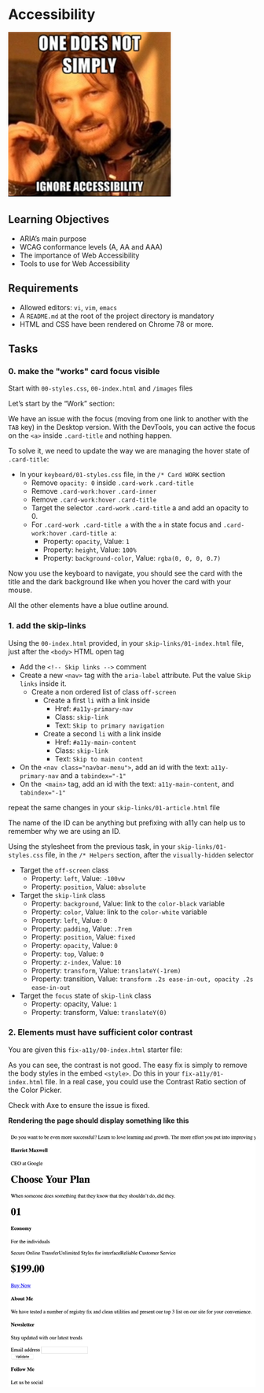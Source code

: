 # Accessibility
![cover](/images/66ba13a2581c5457361a.png)

## Learning Objectives
- ARIA’s main purpose
- WCAG conformance levels (A, AA and AAA)
- The importance of Web Accessibility
- Tools to use for Web Accessibility

## Requirements
- Allowed editors: `vi`, `vim`, `emacs`
- A `README.md` at the root of the project directory is mandatory
- HTML and CSS have been rendered on Chrome 78 or more.

## Tasks
### 0. make the "works" card focus visible
Start with `00-styles.css`, `00-index.html` and `/images` files

Let’s start by the “Work” section:

We have an issue with the focus (moving from one link to another with the `TAB` key) in the Desktop version. With the DevTools, you can active the focus on the `<a>` inside `.card-title` and nothing happen.

To solve it, we need to update the way we are managing the hover state of `.card-title`:

- In your `keyboard/01-styles.css` file, in the `/* Card WORK` section
    - Remove `opacity: 0` inside `.card-work` `.card-title`
    - Remove `.card-work:hover` `.card-inner`
    - Remove `.card-work:hover` `.card-title`
    - Target the selector `.card-work` `.card-title` a and add an opacity to 0.
    - For `.card-work .card-title a` with the `a` in state focus and `.card-work:hover` `.card-title a`:
        - Property: `opacity`, Value: `1`
        - Property: `height`, Value: `100%`
        - Property: `background-color`, Value: `rgba(0, 0, 0, 0.7)`

Now you use the keyboard to navigate, you should see the card with the title and the dark background like when you hover the card with your mouse.

All the other elements have a blue outline around.

### 1. add the skip-links
Using the `00-index.html` provided, in your `skip-links/01-index.html` file, just after the `<body>` HTML open tag
- Add the `<!-- Skip links -->` comment
- Create a new `<nav>` tag with the `aria-label` attribute. Put the value `Skip links` inside it.
    - Create a non ordered list of class `off-screen`
        - Create a first `li` with a link inside
            - Href: `#a11y-primary-nav`
            - Class: `skip-link`
            - Text: `Skip to primary navigation`
        - Create a second `li` with a link inside
            - Href: `#a11y-main-content`
            - Class: `skip-link`
            - Text: `Skip to main content`
- On the `<nav class="navbar-menu">`, add an id with the text: `a11y-primary-nav` and a `tabindex="-1"`
- On the` <main>` tag, add an id with the text: `a11y-main-content`, and `tabindex="-1"`

repeat the same changes in your `skip-links/01-article.html` file

The name of the ID can be anything but prefixing with a11y can help us to remember why we are using an ID.

Using the stylesheet from the previous task, in your `skip-links/01-styles.css` file, in the `/* Helpers` section, after the `visually-hidden` selector
- Target the `off-screen` class
    - Property: `left`, Value: `-100vw`
    - Property: `position`, Value: `absolute`
- Target the `skip-link` class
    - Property: `background`, Value: link to the `color-black` variable
    - Property: `color`, Value: link to the `color-white` variable
    - Property: `left`, Value: `0`
    - Property: `padding`, Value: `.7rem`
    - Property: `position`, Value: `fixed`
    - Property: `opacity`, Value: `0`
    - Property: `top`, Value: `0`
    - Property: `z-index`, Value: `10`
    - Property: `transform`, Value: `translateY(-1rem)`
    - Property: transition, Value: `transform .2s ease-in-out, opacity .2s ease-in-out`
- Target the `focus` state of `skip-link` class
    - Property: opacity, Value: `1`
    - Property: transform, Value: `translateY(0)`

### 2. Elements must have sufficient color contrast
You are given this `fix-a11y/00-index.html` starter file:

As you can see, the contrast is not good. The easy fix is simply to remove the body styles in the embed `<style>`. Do this in your `fix-a11y/01-index.html` file. In a real case, you could use the Contrast Ratio section of the Color Picker.

Check with Axe to ensure the issue is fixed.

**Rendering the page should display something like this**

![](/accessibility/images/6ca4565a4d207b00f718.png)

